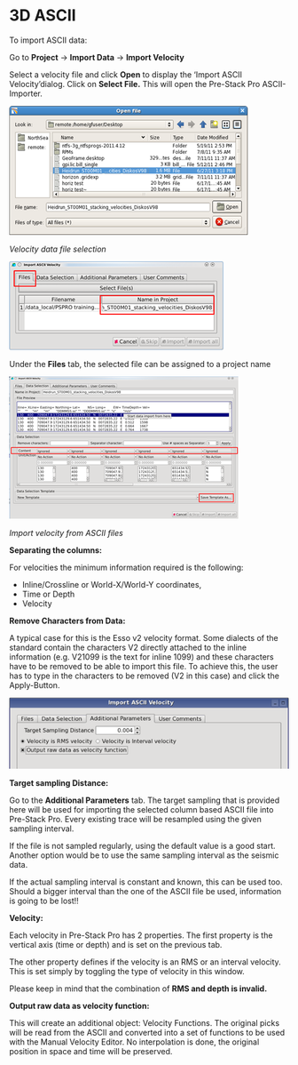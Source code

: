 # 3D ASCII

To import ASCII data:

Go to **Project** → **Import Data** → **Import Velocity**

Select a velocity file and click **Open** to display the ‘Import ASCII Velocity’dialog. Click on **Select File.** This will open the Pre-Stack Pro ASCII-Importer.

![](../../../../.gitbook/assets/001_import_velocity.png)

_Velocity data file selection_

![](../../../../.gitbook/assets/002_import_velocity.png)

Under the **Files** tab, the selected file can be assigned to a project name

![](../../../../.gitbook/assets/003_import_velocity.png)

_Import velocity from ASCII files_

**Separating the columns:**

For velocities the minimum information required is the following:

* Inline/Crossline or World-X/World-Y coordinates,
* Time or Depth
* Velocity

**Remove Characters from Data:**

A typical case for this is the Esso v2 velocity format. Some dialects of the standard contain the characters V2 directly attached to the inline information \(e.g. V21099 is the text for inline 1099\) and these characters have to be removed to be able to import this file. To achieve this, the user has to type in the characters to be removed \(V2 in this case\) and click the Apply-Button.

![](../../../../.gitbook/assets/004_import_velocity.png)

**Target sampling Distance:**

Go to the **Additional Parameters** tab. The target sampling that is provided here will be used for importing the selected column based ASCII file into Pre-Stack Pro. Every existing trace will be resampled using the given sampling interval.

If the file is not sampled regularly, using the default value is a good start. Another option would be to use the same sampling interval as the seismic data.

If the actual sampling interval is constant and known, this can be used too. Should a bigger interval than the one of the ASCII file be used, information is going to be lost!!

**Velocity:**

Each velocity in Pre-Stack Pro has 2 properties. The first property is the vertical axis \(time or depth\) and is set on the previous tab.

The other property defines if the velocity is an RMS or an interval velocity. This is set simply by toggling the type of velocity in this window.

Please keep in mind that the combination of **RMS and depth is invalid.**

**Output raw data as velocity function:**

This will create an additional object: Velocity Functions. The original picks will be read from the ASCII and converted into a set of functions to be used with the Manual Velocity Editor. No interpolation is done, the original position in space and time will be preserved.

